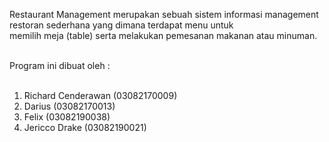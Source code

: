 Restaurant Management merupakan sebuah sistem informasi management restoran sederhana yang dimana terdapat menu untuk <br>
memilih meja (table) serta melakukan pemesanan makanan atau minuman. <br><br>

Program ini dibuat oleh : <br> <br>

1. Richard Cenderawan 	(03082170009) <br>
2. Darius			          (03082170013) <br>
3. Felix			          (03082190038) <br>
4. Jericco Drake        (03082190021) <br>
